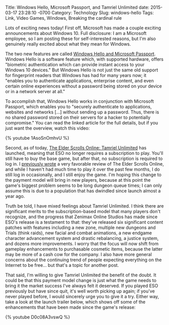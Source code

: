 Title: Windows Hello, Microsoft Passport, and Tamriel Unlimited
date: 2015-03-17 23:28:10 -0700
Category: Technology
Slug: windows-hello
Tags: Link, Video Games, Windows, Breaking the cardinal rule

Lots of exciting news today! First off, Microsoft has made a couple exciting announcements about
Windows 10. Full disclosure: I am a Microsoft employee, so I am posting these for self-interested
reasons, but I'm also genuinely really excited about what they mean for Windows.

The two new features are called [Windows Hello and Microsoft Passport](http://blogs.windows.com/bloggingwindows/2015/03/17/making-windows-10-more-personal-and-more-secure-with-windows-hello/).
Windows Hello is a software feature which, with supported hardware, offers "biometric authentication
which can provide instant access to your Windows 10 devices." But Windows Hello is not just the same
old support for fingerprint readers that Windows has had for many years now; it "enables you to
authenticate applications, enterprise content, and even certain online experiences without a
password being stored on your device or in a network server at all."

To accomplish that, Windows Hello works in conjunction with Microsoft Passport, which enables you to
"securely authenticate to applications, websites and networks [...] without sending up a password.
Thus, there is no shared password stored on their servers for a hacker to potentially compromise."<!-- PELICAN_END_SUMMARY -->
You can read the linked article for the full details, but if you just want the overview, watch this
video:

{% youtube 1AsoSnOmhvU %}

Second, as of today, [The Elder Scrolls Online: Tamriel Unlimited](http://www.elderscrollsonline.com/en-us/news/post/2015/03/17/welcome-to-tamriel-unlimited)
has launched, meaning that ESO no longer requires a subscription to play. You'll still have to buy
the base game, but after that, no subscription is required to log in. I
[previously wrote](/entry/2014/05/18/the-elder-scrolls-online/) a very favorable review of The
Elder Scrolls Online, and while I haven't had much time to play it over the past few months, I do
still log in occasionally, and I still enjoy the game. I'm hoping this change to the payment model
will bring in new players, because at this point the game's biggest problem seems to be long dungeon
queue times; I can only assume this is due to a population that has dwindled since launch
almost a year ago.

Truth be told, I have mixed feelings about Tamriel Unlimited. I think there are significant merits
to the subscription-based model that many players don't recognize, and the progress that Zenimax
Online Studios has made since ESO's release is a testament to that: they've released six significant
content patches with features including a new zone, multiple new dungeons and Trials (think raids),
new facial and combat animations, a new endgame character advancement system and drastic
rebalancing, a justice system, and dozens more improvements. I worry that the focus will now shift
from gameplay enhancements to purchasable cosmetic items, because the latter may be more of a cash
cow for the company. I also have more general concerns about the continuing trend of people
expecting everything on the Internet to be free... but that's a topic for another post.

That said, I'm willing to give Tamriel Unlimited the benefit of the doubt. It could be that this
payment model change is just what the game needs to bring it the market success I've always felt it
deserved. If you played ESO previously but have since quit, it's well worth picking up again; if
you've never played before, I would sincerely urge you to give it a try. Either way, take a look at
the launch trailer below, which shows off some of the enhancements that have been made since the
game's release:

{% youtube D0c08A3vswQ %}

